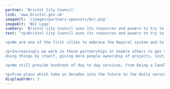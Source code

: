 ```yaml
---
partner: 'Bristol City Council'
link: 'www.bristol.gov.uk'
imageUrl: '/images/partners-sponsors/bcc.png'
imageAlt: 'BCC Logo'
summary: 'Bristol City Council uses its resources and powers to try to create a truly inclusive and connected city in which no-one is left behind.'
text: "<p>Bristol City Council uses its resources and powers to try to create a truly inclusive and connected city in which no-one is left behind.</p>

<p>We are one of the first cities to embrace the Mayoral system and to achieve our aims we are equally innovative in how we provide services and make money. For example we're one of the first places to start our own energy company. People can buy their gas and electricity from it at a fair rate, knowing the profit is put directly back into the community. We've also started our own waste company and are on the verge of launching a whole new form of city partnership, the City Office. This will bring together all kinds of local partners to tackle the biggest issues facing the city and its citizens.</p>

<p>Increasingly we work in these partnerships or enable others to get things done. This helps get things going and saves the council
doing things by itself, giving more people ownership of projects, initiatives and the city's work.</p>

<p>We still provide hundreds of day to day services, from being a landlord to cleaning the streets to huge projects worth hundreds of millions of pounds. It isn't just what we do, but how we do it. Whether it is pioneering super-fast internet technologies on our streets, being one of the first to pay employees a Living Wage or enabling some of the best cultural events in the country, we are prepared to try new things, take managed risks and challenge others to join us in doing so.</p>

<p>From plans which take us decades into the future to the daily services relied on by thousands of citizens, we're committed to building a better Bristol which includes everyone in the city's success</p>"
displayOrder: 3
---
```

